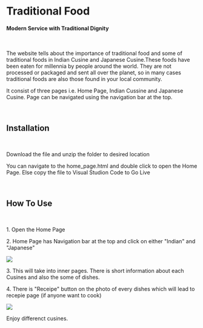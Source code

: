 <h1> Traditional Food </h1>
<h4> Modern Service with Traditional Dignity </h4>
<br>
<p> The website tells about the importance of traditional food and some of traditional foods in Indian Cusine and Japanese Cusine.These foods have been eaten for millennia by people around the world. They are not processed or packaged and sent all over the planet, so in many cases traditional foods are also those found in your local community.</p>
<p>It consist of three pages i.e. Home Page, Indian Cussine and Japanese Cusine. Page can be navigated using the navigation bar at the top. </p>
<br>
<h2> Installation </h2>
<br>
<p> Download the file and unzip the folder to desired location</p>
<p> You can navigate to the home_page.html and double click to open the Home Page. Else copy the file to Visual Studion Code to Go Live </p>
<br>
<h2> How To Use</h2>
<br>
<p> 1. Open the Home Page </p>
<p> 2. Home Page has Navigation bar at the top and click on either "Indian" and "Japanese" </p>
  <img src= "https://user-images.githubusercontent.com/113463620/202587951-c9fb64e6-9355-4808-bbcf-fbbeea41b220.png"/>
<p> 3. This will take into inner pages. There is short information about each Cusines and also the some of dishes. </p>
<p> 4. There is "Receipe" button on the photo of every dishes which will lead to recepie page (if anyone want to cook) </p>
  <img src="https://user-images.githubusercontent.com/113463620/202588270-442b3e59-1fd9-4fd9-90c1-fd38ed5aaca5.png"/>
 <p> Enjoy differenct cusines.</p>
<br>

